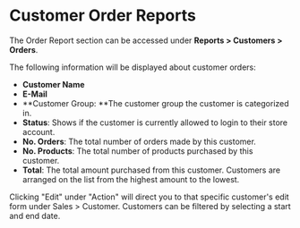 Customer Order Reports
======================

The Order Report section can be accessed under **Reports > Customers > Orders**.

The following information will be displayed about customer orders:

- **Customer Name**
- **E-Mail**
- **Customer Group: **The customer group the customer is categorized in.
- **Status**: Shows if the customer is currently allowed to login to their store account.
- **No. Orders**: The total number of orders made by this customer.
- **No. Products**: The total number of products purchased by this customer.
- **Total**: The total amount purchased from this customer. Customers are arranged on the list from the highest amount to the lowest.

Clicking "Edit" under "Action" will direct you to that specific customer's edit form under Sales > Customer. Customers can be filtered by selecting a start and end date.